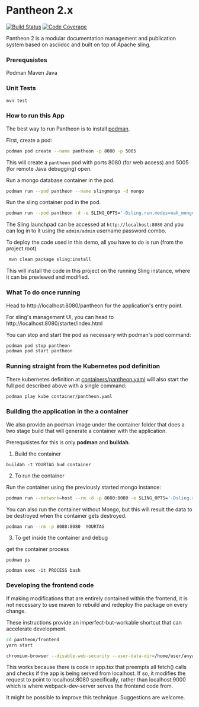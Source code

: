 # Pantheon 2.x

[![Build Status](https://travis-ci.org/redhataccess/pantheon.png)](https://travis-ci.org/redhataccess/pantheon)
[![Code Coverage](https://codecov.io/gh/redhataccess/pantheon/branch/master/graph/badge.svg)](https://codecov.io/github/redhataccess/pantheon?branch=master)

Pantheon 2 is a modular documentation management and publication system based on asciidoc
and built on top of Apache sling.

### Prerequsistes
Podman
Maven
Java

### Unit Tests

```sh
mvn test
```

### How to run this App

The best way to run Pantheon is to install [podman](https://podman.io).

First, create a pod:

```sh
podman pod create --name pantheon -p 8080 -p 5005
```

This will create a `pantheon` pod with ports 8080 (for web access) and 5005 (for
remote Java debugging) open.

Run a mongo database container in the pod.

```sh
podman run --pod pantheon --name slingmongo -d mongo
```

Run the sling container pod in the pod.

```sh
podman run --pod pantheon -d -e SLING_OPTS='-Dsling.run.modes=oak_mongo -Doak.mongo.uri=mongodb://localhost:27017' --name sling apache/sling
```

The Sling launchpad can be accessed at `http://localhost:8080` and you can log in to
it using the `admin/admin` username password combo.

To deploy the code used in this demo, all you have to do is run (from the project root)

```sh
 mvn clean package sling:install
```

This will install the code in this project on the running Sling instance, where it can
be previewed and modified.

### What To do once running

Head to http://localhost:8080/pantheon for the application's entry point.

For sling's management UI, you can head to http://localhost:8080/starter/index.html

You can stop and start the pod as necessary with podman's pod command:

```sh
podman pod stop pantheon
podman pod start pantheon
```

### Running straight from the Kubernetes pod definition

There kubernetes definition at [containers/pantheon.yaml](containers/pantheon.yaml)
will also start the full pod described above with a single command:

```sh
podman play kube container/pantheon.yaml
```

### Building the application in the a container

We also provide an podman image under the container folder that does a two stage build that will generate a container with the application.

Prerequsistes for this is only **podman** and **buildah**.

1. Build the container

```
buildah -t YOURTAG bud container
```

2. To run the container


Run the container using the previously started mongo instance:
```sh
podman run --network=host --rm -d -p 8080:8080 -e SLING_OPTS='-Dsling.run.modes=oak_mongo -Doak.mongo.uri=mongodb://localhost:27017 -Dsling.fileinstall.dir=/install' YOURTAG
```

You can also run the container without Mongo, but this will result the data to be destroyed when the container gets destroyed.
```sh
podman run --rm -p 8080:8080  YOURTAG
```

3. To get inside the container and debug

get the container process
```
podman ps
```

```
podman exec -it PROCESS bash
```

### Developing the frontend code

If making modifications that are entirely contained within the frontend, it is not necessary to use maven to rebuild and redeploy the package on every change.

These instructions provide an imperfect-but-workable shortcut that can accelerate development.

```sh
cd pantheon/frontend
yarn start
```

```sh
chromium-browser --disable-web-security --user-data-dir=/home/user/anywhere/chromeDev/ &
```

This works because there is code in app.tsx that preempts all fetch() calls and checks if the app is being served from localhost. If so, it modifies the request to point to localhost:8080 specifically, rather than localhost:9000 which is where webpack-dev-server serves the frontend code from.

It might be possible to improve this technique. Suggestions are welcome.
